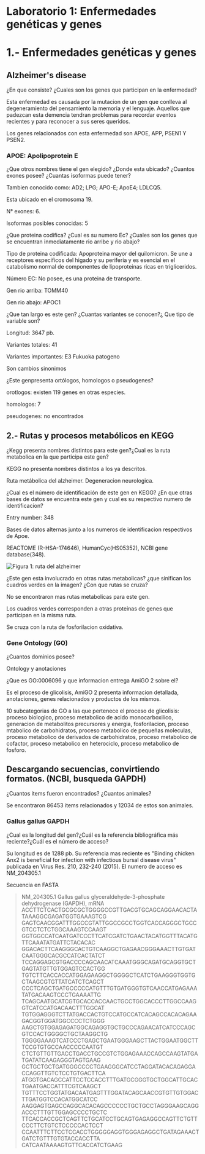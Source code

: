 # Laboratorio 1: Enfermedades genéticas y genes


# 1.- Enfermedades genéticas y genes

## Alzheimer's disease 

¿En que consiste? ¿Cuales son los genes que participan en la enfermedad?

Esta enfermedad es causada por la mutacion de un gen que conlleva al degeneramiento del pensamiento la memoria y el lenguaje. 
Aquellos que padezcan esta demencia tendran problemas para recordar eventos recientes y para reconocer a sus seres queridos. 

Los genes relacionados con esta enfermedad son APOE, APP, PSEN1 Y PSEN2.


### APOE: Apolipoprotein E

¿Que otros nombres tiene el gen elegido? ¿Donde esta ubicado? ¿Cuantos exones posee? ¿Cuantas isoformas puede tener?

Tambien conocido como: AD2; LPG; APO-E; ApoE4; LDLCQ5.

Esta ubicado en el cromosoma 19.

N° exones: 6.

Isoformas posibles conocidas: 5

¿Que proteina codifica? ¿Cual es su numero Ec? ¿Cuales son los genes que se encuentran inmediatamente rio arribe y rio abajo?  

Tipo de proteina codificada: Apoproteina mayor del quilomicron. Se une a receptores especificos del higado y su periferia y es esencial en el catabolismo normal de componentes de lipoproteinas ricas en trigliceridos.

Número EC: No posee, es una proteina de transporte.

Gen rio arriba: TOMM40

Gen rio abajo: APOC1

¿Que tan largo es este gen? ¿Cuantas variantes se conocen?¿ Que tipo de variable son?

Longitud: 3647 pb.

Variantes totales: 41

Variantes importantes: E3 Fukuoka patogeno

Son cambios sinonimos

¿Este genpresenta ortólogos, homologos o pseudogenes?

orotlogos: existen 119 genes en otras especies. 

homologos: 7 

pseudogenes: no encontrados

## 2.- Rutas y procesos metabólicos en KEGG

¿Kegg presenta nombres distintos para este gen?¿Cual es la ruta metabolica en la que participa este gen?

KEGG no presenta nombres distintos a los ya descritos.

Ruta metábolica del alzheimer. Degeneracion neurologica.  

¿Cual es el número de identificación de este gen en KEGG? ¿En que otras bases de datos se encuentra este gen y cual es su respectivo numero de identificacion?

Entry number: 348

Bases de datos alternas junto a los numeros de identificacion respectivos de Apoe.

REACTOME (R-HSA-174646), HumanCyc(HS05352), NCBI gene database(348).

![Figura 1: ruta del alzheimer](http://www.kegg.jp/tmp/mark_pathway150221032784681/hsa05010.png)

¿Este gen esta involucrado en otras rutas metabolicas? ¿que sinifican los cuadros verdes en la imagen? ¿Con que rutas se cruza?

No se encontraron mas rutas metabolicas para este gen. 

Los cuadros verdes corresponden a otras proteinas de genes que participan en la misma ruta.

Se cruza con la ruta de fosforilacion oxidativa.

### Gene Ontology (GO)

¿Cuantos dominios posee?

Ontology y anotaciones

¿Que es GO:0006096 y que informacion entrega AmiGO 2 sobre el?

Es el proceso de glicolisis, AmiGO 2 presenta informacion detallada, anotaciones, genes relacionados y productos de los mismos.

10 subcategorias de GO a las que pertenece el proceso de glicolisis: proceso biologico, proceso metabolico de acido monocarboxilico, generacion de metabolitos precursores y energia, fosforilacion, proceso mtabolico de carbohidratos, proceso metabolico de pequeñas moleculas, proceso metabolico de derivados de carbohidratos, proceso metabolico de cofactor, proceso metabolico en heterociclo, proceso metabolico de fosforo.

## Descargando secuencias, convirtiendo formatos. (NCBI, busqueda GAPDH)

¿Cuantos items fueron encontrados? ¿Cuantos animales?

Se encontraron 86453 items relacionados y 12034 de estos son animales.

### Gallus gallus GAPDH

¿Cual es la longitud del gen?¿Cuál es la referencia bibliográfica más reciente?¿Cuál es el número de acceso?

Su longitud es de 1288 pb. Su referencia mas reciente es "Binding chicken Anx2 is beneficial for infection with infectious            bursal disease virus" publicada en Virus Res. 210, 232-240 (2015). El numero de acceso es NM_204305.1

Secuencia en FASTA

>NM_204305.1 Gallus gallus glyceraldehyde-3-phosphate dehydrogenase (GAPDH), mRNA
ACCTTCTCACTGCGCGCTGGGGCCGTTGACGTGCAGCAGGAACACTATAAAGGCGAGATGGTGAAAGTCG
GAGTCAACGGATTTGGCCGTATTGGCCGCCTGGTCACCAGGGCTGCCGTCCTCTCTGGCAAAGTCCAAGT
GGTGGCCATCAATGATCCCTTCATCGATCTGAACTACATGGTTTACATGTTCAAATATGATTCTACACAC
GGACACTTCAAGGGCACTGTCAAGGCTGAGAACGGGAAACTTGTGATCAATGGGCACGCCATCACTATCT
TCCAGGAGCGTGACCCCAGCAACATCAAATGGGCAGATGCAGGTGCTGAGTATGTTGTGGAGTCCACTGG
TGTCTTCACCACCATGGAGAAGGCTGGGGCTCATCTGAAGGGTGGTGCTAAGCGTGTTATCATCTCAGCT
CCCTCAGCTGATGCCCCCATGTTTGTGATGGGTGTCAACCATGAGAAATATGACAAGTCCCTGAAAATTG
TCAGCAATGCATCGTGCACCACCAACTGCCTGGCACCCTTGGCCAAGGTCATCCATGACAACTTTGGCAT
TGTGGAGGGTCTTATGACCACTGTCCATGCCATCACAGCCACACAGAAGACGGTGGATGGCCCCTCTGGG
AAGCTGTGGAGAGATGGCAGAGGTGCTGCCCAGAACATCATCCCAGCGTCCACTGGGGCTGCTAAGGCTG
TGGGGAAAGTCATCCCTGAGCTGAATGGGAAGCTTACTGGAATGGCTTTCCGTGTGCCAACCCCCAATGT
CTCTGTTGTTGACCTGACCTGCCGTCTGGAGAAACCAGCCAAGTATGATGATATCAAGAGGGTAGTGAAG
GCTGCTGCTGATGGGCCCCTGAAGGGCATCCTAGGATACACAGAGGACCAGGTTGTCTCCTGTGACTTCA
ATGGTGACAGCCATTCCTCCACCTTTGATGCGGGTGCTGGCATTGCACTGAATGACCATTTCGTCAAGCT
TGTTTCCTGGTATGACAATGAGTTTGGATACAGCAACCGTGTTGTGGACTTGATGGTCCACATGGCATCC
AAGGAGTGAGCCAGGCACACAGCCCCCCTGCTGCCTAGGGAAGCAGGACCCTTTGTTGGAGCCCCTGCTC
TTCACCACCGCTCAGTTCTGCATCCTGCAGTGAGAGGCCAGTTCTGTTCCCTTCTGTCTCCCCCACTCCT
CCAATTTCTTCCTCCACCTGGGGGAGGTGGGAGAGGCTGATAGAAACTGATCTGTTTGTGTACCACCTTA
CATCAATAAAAGTGTTCACCATCTGAAG













